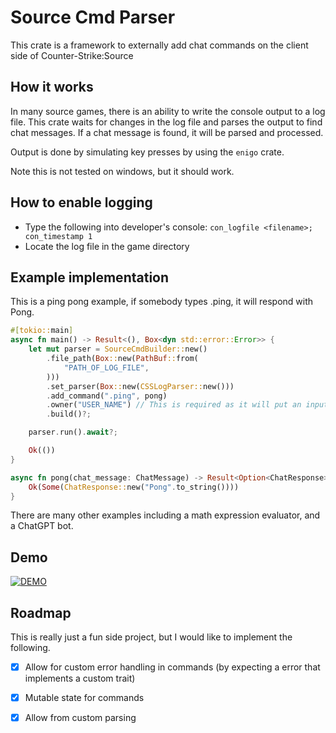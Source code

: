# Source Cmd Parser
This crate is a framework to externally add chat commands on the client side of Counter-Strike:Source

## How it works
In many source games, there is an ability to write the console output to a log file. This crate waits for changes in the log file and parses the output to find chat messages. If a chat message is found, it will be parsed and processed.

Output is done by simulating key presses by using the `enigo` crate. 

Note this is not tested on windows, but it should work.

## How to enable logging
- Type the following into developer's console: `con_logfile <filename>; con_timestamp 1`
- Locate the log file in the game directory

## Example implementation

This is a ping pong example, if somebody types .ping, it will respond with Pong.

```rust
#[tokio::main]
async fn main() -> Result<(), Box<dyn std::error::Error>> {
    let mut parser = SourceCmdBuilder::new()
        .file_path(Box::new(PathBuf::from(
            "PATH_OF_LOG_FILE",
        )))
        .set_parser(Box::new(CSSLogParser::new()))
        .add_command(".ping", pong)
        .owner("USER_NAME") // This is required as it will put an input delay if you type the question.
        .build()?;

    parser.run().await?;

    Ok(())
}

async fn pong(chat_message: ChatMessage) -> Result<Option<ChatResponse>, Box<dyn std::error::Error>> {
    Ok(Some(ChatResponse::new("Pong".to_string())))
}
```

There are many other examples including a math expression evaluator, and a ChatGPT bot.

## Demo
[![DEMO](http://img.youtube.com/vi/TBfJONZ3yAE/0.jpg)](https://www.youtube.com/watch?v=TBfJONZ3yAE "SourceCmdGui Demo")

## Roadmap
This is really just a fun side project, but I would like to implement the following.
- [x] Allow for custom error handling in commands (by expecting a error that implements a custom trait)
- [x] Mutable state for commands
- [x] Allow from custom parsing

